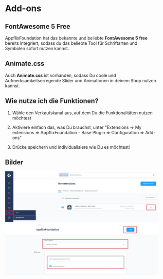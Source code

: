 # Add-ons

## FontAwesome 5 Free
AppflixFoundation hat das bekannte und beliebte **FontAwesome 5 free** bereits integriert, sodass du das beliebte Tool für Schriftarten und Symbolen sofort nutzen kannst.

## Animate.css

Auch **Animate.css** ist vorhanden, sodass Du coole und Aufmerksamkeitserregende Slider und Animationen in deinem Shop nutzen kannst.

## Wie nutze ich die Funktionen?

1. Wähle den Verkaufskanal aus, auf dem Du die Funktionalitäten nutzen möchtest

2. Aktiviere einfach das, was Du brauchst,  unter "Extensions => My extensions => AppflixFoundation - Base Plugin => Configuration => Add-ons"

3. Drücke speichern  und individualisiere wie Du es möchtest!

## Bilder

![](img/Addons_2.png)
![](img/Addons_1.png)